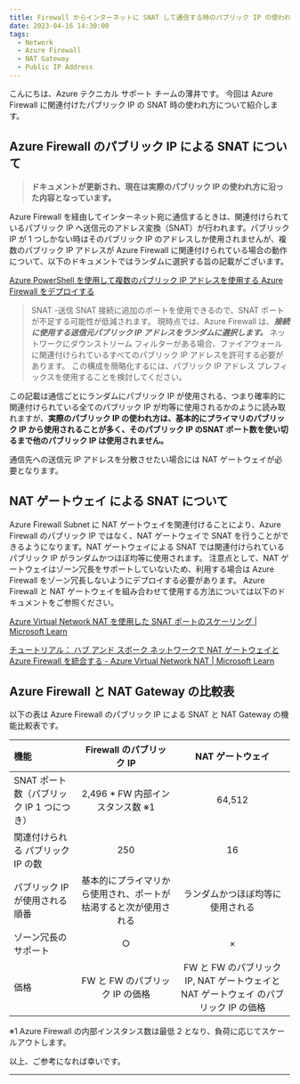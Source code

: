 ```yaml
---
title: Firewall からインターネットに SNAT して通信する時のパブリック IP の使われ方
date: 2023-04-16 14:30:00 
tags:
  - Network
  - Azure Firewall
  - NAT Gateway
  - Public IP Address
---
```


こんにちは、Azure テクニカル サポート チームの薄井です。
今回は Azure Firewall に関連付けたパブリック IP の SNAT 時の使われ方について紹介します。

<!-- more -->

## Azure Firewall のパブリック IP による SNAT について
> **ドキュメントが更新され、現在は実際のパブリック IP の使われ方に沿った内容となっています。**

Azure Firewall を経由してインターネット宛に通信するときは、関連付けられているパブリック IP へ送信元のアドレス変換（SNAT）が行われます。パブリック IP が 1 つしかない時はそのパブリック IP のアドレスしか使用されませんが、複数のパブリック IP アドレスが Azure Firewall に関連付けられている場合の動作について、以下のドキュメントではランダムに選択する旨の記載がございます。

[Azure PowerShell を使用して複数のパブリック IP アドレスを使用する Azure Firewall をデプロイする](https://learn.microsoft.com/ja-jp/azure/firewall/deploy-multi-public-ip-powershell)

> SNAT -送信 SNAT 接続に追加のポートを使用できるので、SNAT ポートが不足する可能性が低減されます。 現時点では、Azure Firewall は、***接続に使用する送信元パブリック IP アドレスをランダムに選択します。*** ネットワークにダウンストリーム フィルターがある場合、ファイアウォールに関連付けられているすべてのパブリック IP アドレスを許可する必要があります。 この構成を簡略化するには、パブリック IP アドレス プレフィックスを使用することを検討してください。

この記載は通信ごとにランダムにパブリック IP が使用される、つまり確率的に関連付けられている全てのパブリック IP が均等に使用されるかのように読み取れますが、**実際のパブリック IP の使われ方は、基本的にプライマリのパブリック IP から使用されることが多く、そのパブリック IP のSNAT ポート数を使い切るまで他のパブリック IP は使用されません。**

通信先への送信元 IP アドレスを分散させたい場合には NAT ゲートウェイが必要となります。

## NAT ゲートウェイ による SNAT について
Azure Firewall Subnet に NAT ゲートウェイを関連付けることにより、Azure Firewall のパブリック IP ではなく、NAT ゲートウェイで SNAT を行うことができるようになります。NAT ゲートウェイによる SNAT では関連付けられているパブリック IP がランダムかつほぼ均等に使用されます。
注意点として、NAT ゲートウェイはゾーン冗長をサポートしていないため、利用する場合は Azure Firewall をゾーン冗長しないようにデプロイする必要があります。
Azure Firewall と NAT ゲートウェイを組み合わせて使用する方法については以下のドキュメントをご参照ください。

[Azure Virtual Network NAT を使用した SNAT ポートのスケーリング | Microsoft Learn](https://learn.microsoft.com/ja-jp/azure/firewall/integrate-with-nat-gateway)

[チュートリアル： ハブ アンド スポーク ネットワークで NAT ゲートウェイと Azure Firewall を統合する - Azure Virtual Network NAT | Microsoft Learn](https://learn.microsoft.com/ja-jp/azure/virtual-network/nat-gateway/tutorial-hub-spoke-nat-firewall)

## Azure Firewall と NAT Gateway の比較表
以下の表は Azure Firewall のパブリック IP による SNAT と NAT Gateway の機能比較表です。

|                       機能                 | Firewall のパブリック IP | NAT ゲートウェイ |
|:------------------------------------------|:---:|:--------:|
| SNAT ポート数（パブリック IP 1 つにつき）           |  2,496 * FW 内部インスタンス数 ※1  |    64,512    |
| 関連付けられる パブリック IP の数       |  250  |    16    |
| パブリック IP が使用される順番           |  基本的にプライマリから使用され、ポートが枯渇すると次が使用される  |    ランダムかつほぼ均等に使用される    |
| ゾーン冗長のサポート              |  ○  |     ×    |
| 価格              |  FW と FW のパブリック IP の価格  |  FW と FW のパブリック IP, NAT ゲートウェイと NAT ゲートウェイ のパブリック IP の価格    |

※1 Azure Firewall の内部インスタンス数は最低 2 となり、負荷に応じてスケールアウトします。

以上、ご参考になれば幸いです。

---
